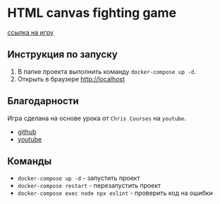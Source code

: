 # HTML canvas fighting game

[ссылка на игру](https://barinoffarseni.github.io/fighting_game)

## Инструкция по запуску

1. В папке проекта выполнить команду `docker-compose up -d`.
2. Открыть в браузере [http://localhost](http://localhost)

## Благодарности

Игра сделана на основе урока от `Chris Courses` на `youtube`.

* [github](https://github.com/chriscourses/fighting-game)
* [youtube](https://www.youtube.com/watch?v=vyqbNFMDRGQ)

## Команды

* `docker-compose up -d` - запустить проект
* `docker-compose restart` - перезапустить проект
* `docker-compose exec node npx eslint` - проверить код на ошибки
